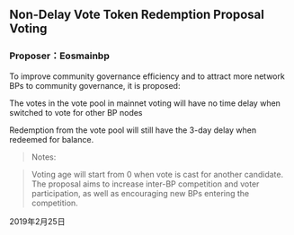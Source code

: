## Non-Delay Vote Token Redemption Proposal Voting

### Proposer：Eosmainbp

To improve community governance efficiency and to attract more network BPs to community governance, it is proposed: 

The votes in the vote pool in mainnet voting will have no time delay when switched to vote for other BP nodes

Redemption from the vote pool will still have the 3-day delay when redeemed for balance.

> Notes:

> Voting age will start from 0 when vote is cast for another candidate. The proposal aims to increase inter-BP competition and voter participation, as well as encouraging new BPs entering the competition.

2019年2月25日
